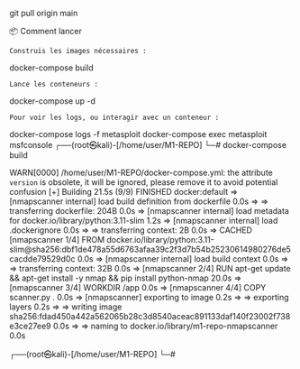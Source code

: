 git pull origin main


📦 Comment lancer

    Construis les images nécessaires :

docker-compose build

    Lance les conteneurs :

docker-compose up -d

    Pour voir les logs, ou interagir avec un conteneur :

docker-compose logs -f metasploit
docker-compose exec metasploit msfconsole
┌──(root㉿kali)-[/home/user/M1-REPO]
└─# docker-compose build

WARN[0000] /home/user/M1-REPO/docker-compose.yml: the attribute `version` is obsolete, it will be ignored, please remove it to avoid potential confusion 
[+] Building 21.5s (9/9) FINISHED                                                                                                                                                                                           docker:default
 => [nmapscanner internal] load build definition from dockerfile                                                                                                                                                                      0.0s
 => => transferring dockerfile: 204B                                                                                                                                                                                                  0.0s 
 => [nmapscanner internal] load metadata for docker.io/library/python:3.11-slim                                                                                                                                                       1.2s 
 => [nmapscanner internal] load .dockerignore                                                                                                                                                                                         0.0s
 => => transferring context: 2B                                                                                                                                                                                                       0.0s 
 => CACHED [nmapscanner 1/4] FROM docker.io/library/python:3.11-slim@sha256:dbf1de478a55d6763afaa39c2f3d7b54b25230614980276de5cacdde79529d0c                                                                                          0.0s 
 => [nmapscanner internal] load build context                                                                                                                                                                                         0.0s 
 => => transferring context: 32B                                                                                                                                                                                                      0.0s 
 => [nmapscanner 2/4] RUN apt-get update && apt-get install -y nmap && pip install python-nmap                                                                                                                                       20.0s 
 => [nmapscanner 3/4] WORKDIR /app                                                                                                                                                                                                    0.0s 
 => [nmapscanner 4/4] COPY scanner.py .                                                                                                                                                                                               0.0s 
 => [nmapscanner] exporting to image                                                                                                                                                                                                  0.2s 
 => => exporting layers                                                                                                                                                                                                               0.2s 
 => => writing image sha256:fdad450a442a562065b28c3d8540aceac891133daf140f23002f738e3ce27ee9                                                                                                                                          0.0s 
 => => naming to docker.io/library/m1-repo-nmapscanner                                                                                                                                                                                0.0s 
                                                                                                                                                                                                                                           
┌──(root㉿kali)-[/home/user/M1-REPO]
└─# 
